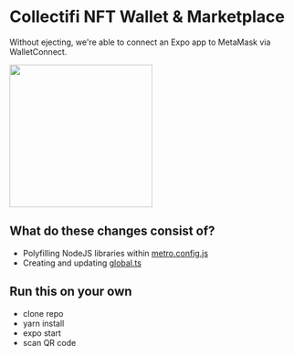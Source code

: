 # Collectifi NFT Wallet & Marketplace

Without ejecting, we're able to connect an Expo app to MetaMask via WalletConnect.

<img src="./Demo.gif" width="250" />

## What do these changes consist of?

- Polyfilling NodeJS libraries within [metro.config.js](./metro.config.js)
- Creating and updating [global.ts](./global.ts)

## Run this on your own
- clone repo
- yarn install
- expo start
- scan QR code
